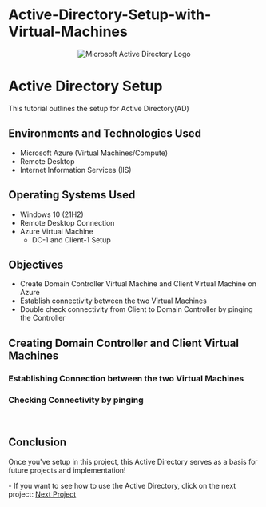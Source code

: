 # Active-Directory-Setup-with-Virtual-Machines

<p align="center">
<img src="https://i.imgur.com/pU5A58S.png" alt="Microsoft Active Directory Logo"/>
</p>


<h1>Active Directory Setup</h1>
This tutorial outlines the setup for Active Directory(AD)
<br />

<h2>Environments and Technologies Used</h2>

- Microsoft Azure (Virtual Machines/Compute)
- Remote Desktop
- Internet Information Services (IIS)

<h2>Operating Systems Used </h2>

- Windows 10</b> (21H2)
- Remote Desktop Connection
- Azure Virtual Machine
  -  DC-1 and Client-1 Setup

<h2> Objectives</h2>

- Create Domain Controller Virtual Machine and Client Virtual Machine on Azure
- Establish connectivity between the two Virtual Machines
- Double check connectivity from Client to Domain Controller by pinging the Controller

<h2>Creating Domain Controller and Client Virtual Machines</h2>

<h3>Establishing Connection between the two Virtual Machines</h3>

<h3>Checking Connectivity by pinging </h3>



<br />
<h2>Conclusion</h2>

<p>Once you've setup in this project, this Active Directory serves as a basis for future projects and implementation!</p>
- If you want to see how to use the Active Directory, click on the next project: <a href="https://github.com/JOmega12/Active-Directory-Deployment-and-Configuration">Next Project</a>

<br />
